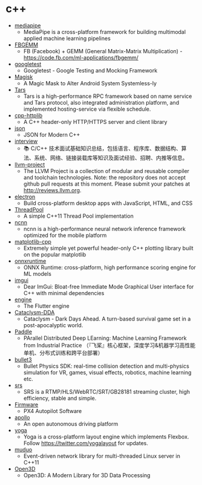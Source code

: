 # c++
- [mediapipe](https://github.com/google/mediapipe)
  - MediaPipe is a cross-platform framework for building multimodal applied machine learning pipelines
- [FBGEMM](https://github.com/pytorch/FBGEMM)
  - FB (Facebook) + GEMM (General Matrix-Matrix Multiplication) - https://code.fb.com/ml-applications/fbgemm/
- [googletest](https://github.com/google/googletest)
  - Googletest - Google Testing and Mocking Framework
- [Magisk](https://github.com/topjohnwu/Magisk)
  - A Magic Mask to Alter Android System Systemless-ly
- [Tars](https://github.com/TarsCloud/Tars)
  - Tars is a high-performance RPC framework based on name service and Tars protocol, also integrated administration platform, and implemented hosting-service via flexible schedule.
- [cpp-httplib](https://github.com/yhirose/cpp-httplib)
  - A C++ header-only HTTP/HTTPS server and client library
- [json](https://github.com/nlohmann/json)
  - JSON for Modern C++
- [interview](https://github.com/huihut/interview)
  - 📚 C/C++ 技术面试基础知识总结，包括语言、程序库、数据结构、算法、系统、网络、链接装载库等知识及面试经验、招聘、内推等信息。
- [llvm-project](https://github.com/llvm/llvm-project)
  - The LLVM Project is a collection of modular and reusable compiler and toolchain technologies. Note: the repository does not accept github pull requests at this moment. Please submit your patches at http://reviews.llvm.org.
- [electron](https://github.com/electron/electron)
  - Build cross-platform desktop apps with JavaScript, HTML, and CSS
- [ThreadPool](https://github.com/progschj/ThreadPool)
  - A simple C++11 Thread Pool implementation
- [ncnn](https://github.com/Tencent/ncnn)
  - ncnn is a high-performance neural network inference framework optimized for the mobile platform
- [matplotlib-cpp](https://github.com/lava/matplotlib-cpp)
  - Extremely simple yet powerful header-only C++ plotting library built on the popular matplotlib
- [onnxruntime](https://github.com/microsoft/onnxruntime)
  - ONNX Runtime: cross-platform, high performance scoring engine for ML models
- [imgui](https://github.com/ocornut/imgui)
  - Dear ImGui: Bloat-free Immediate Mode Graphical User interface for C++ with minimal dependencies
- [engine](https://github.com/flutter/engine)
  - The Flutter engine
- [Cataclysm-DDA](https://github.com/CleverRaven/Cataclysm-DDA)
  - Cataclysm - Dark Days Ahead. A turn-based survival game set in a post-apocalyptic world.
- [Paddle](https://github.com/PaddlePaddle/Paddle)
  - PArallel Distributed Deep LEarning: Machine Learning Framework from Industrial Practice （『飞桨』核心框架，深度学习&机器学习高性能单机、分布式训练和跨平台部署）
- [bullet3](https://github.com/bulletphysics/bullet3)
  - Bullet Physics SDK: real-time collision detection and multi-physics simulation for VR, games, visual effects, robotics, machine learning etc.
- [srs](https://github.com/ossrs/srs)
  - SRS is a RTMP/HLS/WebRTC/SRT/GB28181 streaming cluster, high efficiency, stable and simple.
- [Firmware](https://github.com/PX4/Firmware)
  - PX4 Autopilot Software
- [apollo](https://github.com/ApolloAuto/apollo)
  - An open autonomous driving platform
- [yoga](https://github.com/facebook/yoga)
  - Yoga is a cross-platform layout engine which implements Flexbox. Follow https://twitter.com/yogalayout for updates.
- [muduo](https://github.com/chenshuo/muduo)
  - Event-driven network library for multi-threaded Linux server in C++11
- [Open3D](https://github.com/intel-isl/Open3D)
  - Open3D: A Modern Library for 3D Data Processing
